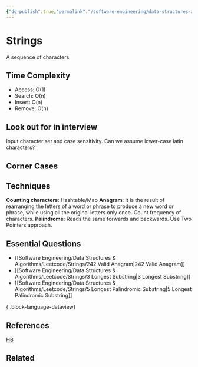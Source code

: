 ```yaml
---
{"dg-publish":true,"permalink":"/software-engineering/data-structures-and-algorithms/data-structures/strings/","tags":["code/dsa/technique","code/dsa"],"created":"2023-10-06T06:38:44.921-05:00","updated":"2023-10-11T07:03:29.420-05:00"}
---
```


# Strings
A sequence of characters
## Time Complexity
- Access: O(1)
- Search: O(n)
- Insert: O(n)
- Remove: O(n)
## Look out for in interview
Input character set and case sensitivity. Can we assume lower-case latin characters?
## Corner Cases
## Techniques
**Counting characters**: Hashtable/Map
**Anagram**: It is the result of rearranging the letters of a word or phrase to produce a new word or phrase, while using all the original letters only once. Count frequency of characters. 
**Palindrome**: Reads the same forwards and backwards. Use Two Pointers approach.
## Essential Questions
- [[Software Engineering/Data Structures & Algorithms/Leetcode/Strings/242 Valid Anagram\|242 Valid Anagram]]
- [[Software Engineering/Data Structures & Algorithms/Leetcode/Strings/3 Longest Substring\|3 Longest Substring]]
- [[Software Engineering/Data Structures & Algorithms/Leetcode/Strings/5 Longest Palindromic Substring\|5 Longest Palindromic Substring]]

{ .block-language-dataview}
## References
[HB](https://www.techinterviewhandbook.org/algorithms/string/)
## Related